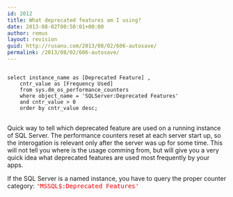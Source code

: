 ```yaml
---
id: 2012
title: What deprecated features am I using?
date: 2013-08-02T00:50:01+00:00
author: remus
layout: revision
guid: http://rusanu.com/2013/08/02/606-autosave/
permalink: /2013/08/02/606-autosave/
---
```

<pre><code class="prettyprint lang-sq linenums">
select instance_name as [Deprecated Feature] , 
	cntr_value as [Frequency Used] 
	from sys.dm_os_performance_counters 
	where object_name = 'SQLServer:Deprecated Features' 
	and cntr_value > 0 
	order by cntr_value desc;
</code>
</pre>

Quick way to tell which deprecated feature are used on a running instance of SQL Server. The performance counters reset at each server start up, so the interogation is relevant only after the server was up for some time. This will not tell you where is the usage comming from, but will give you a very quick idea what deprecated features are used most frequently by your apps.

If the SQL Server is a named instance, you have to query the proper counter category: <tt><span style="color:Red">'MSSQL$<instancename>:Deprecated Features'</span></tt>